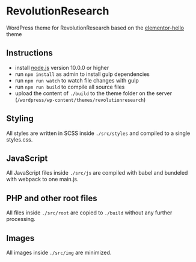 # RevolutionResearch

WordPress theme for RevolutionResearch based on the [elementor-hello](https://github.com/elementor/elementor-hello-theme) theme

## Instructions
* install [node.js](https://nodejs.org/en/) version 10.0.0 or higher
* run `npm install` as admin to install gulp dependencies
* run `npm run watch` to watch file changes with gulp
* run `npm run build` to compile all source files
* upload the content of `./build` to the theme folder on the server (`/wordpress/wp-content/themes/revolutionresearch`)

## Styling
All styles are written in SCSS inside `./src/styles` and compiled to a single styles.css.

## JavaScript
All JavaScript files inside `./src/js` are compiled with babel and bundeled with webpack to one main.js.

## PHP and other root files
All files inside `./src/root` are copied to `./build` without any further processing.

## Images
All images inside `./src/img` are minimized.

